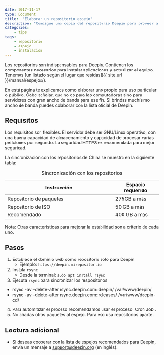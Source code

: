 ```yaml
---
date: 2017-11-17
type: Document
title:  "Elaborar un repositorio espejo"
description: "Consigue una copia del repositorio Deepin para proveer a otros usuarios"
categories:
    - tips
tags:
    - repositorio
    - espejo
    - instalacion
---
```


Los repositorios son indispensables para Deepin. Contienen los componentes necesarios para instalar aplicaciones y actualizar el equipo. Tenemos [un listado según el lugar que residas]({{ site.url }}/manual/espejos/).

En está página te explicamos como elaborar uno propio para uso particular o público. Cabe señalar, que no es para las computadoras sino para servidores con gran ancho de banda para ese fín. Si brindas muchísimo ancho de banda puedes colaborar con la lista oficial de Deepin.

## Requisitos
Los requisitos son flexibles. El servidor debe ser GNU/Linux operativo, con una buena capacidad de almacenamiento y capacidad de procesar varias peticiones por segundo. La seguridad HTTPS es recomendada para mejor seguridad.

La sincronización con los repositorios de China se muestra en la siguiente tabla:

<table>
  <caption>Sincronización con los repositorios</caption>
  <colgroup>
    <col span="1" style="width: 70%;">
    <col span="1" style="width: 30%;">
      </colgroup>
  <thead>
    <tr>
      <th>Instrucción</th>
      <th>Espacio requerido</th>
    </tr>
  </thead>
  <tbody>
    <tr>
      <td>Repositorio de paquetes</td>
      <td>275GB a más</td>
    </tr>
    <tr>
      <td>Repositorio de ISO</td>
      <td>50 GB a más</td>
    </tr>
    <tr>
      <td>Recomendado</td>
      <td>400 GB a más</td>
    </tr>
  </tbody>
</table>

Nota: Otras características para mejorar la estabilidad son a criterio de cada uno.

## Pasos
1. Establece el dominio web como repositorio solo para Deepin
   - Ejemplo: `https://deepin.mirepositor.io`
2. Instala `rsync`
   - Desde la terminal: `sudo apt install rsync`
3. Ejecuta `rsync` para sincronizar los respositorios
  - rsync -av –delete-after rsync.deepin.com::deepin/ /var/www/deepin/
  - rsync -av –delete-after rsync.deepin.com::releases/ /var/www/deepin-cd/
4. Para automitizar el proceso recomendamos usar el proceso ´Cron Job´.
5. No añadas otros paquetes al espejo. Para eso usa repositorios aparte.

## Lectura adicional
* Si deseas cooperar con la lista de espejos recomendados para Deepin, envia un mensaje a support@deepin.org (en inglés).
